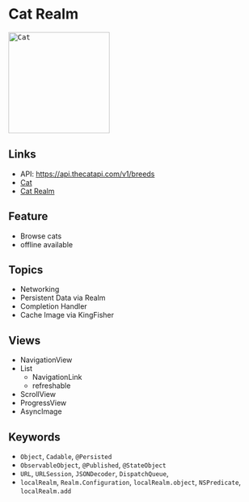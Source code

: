 # Cat Realm

<kbd><img src="https://user-images.githubusercontent.com/12739843/153708224-2e8a4a14-1a85-403b-9f4a-2ed47447e17f.gif" width="200px" alt="Cat"/></kbd>

## Links

- API: https://api.thecatapi.com/v1/breeds
- [Cat](https://github.com/JooYoo/swiftui-st-backup/tree/cat)
- [Cat Realm](https://github.com/JooYoo/swiftui-st-backup/tree/cat-realm)

## Feature

- Browse cats
- offline available

## Topics

- Networking
- Persistent Data via Realm
- Completion Handler
- Cache Image via KingFisher

## Views

- NavigationView
- List
  - NavigationLink
  - refreshable
- ScrollView
- ProgressView
- AsyncImage

## Keywords

- `Object`, `Cadable`, `@Persisted`
- `ObservableObject`, `@Published`, `@StateObject`
- `URL`, `URLSession`, `JSONDecoder`, `DispatchQueue`,
- `localRealm`, `Realm.Configuration`, `localRealm.object`, `NSPredicate`, `localRealm.add`
